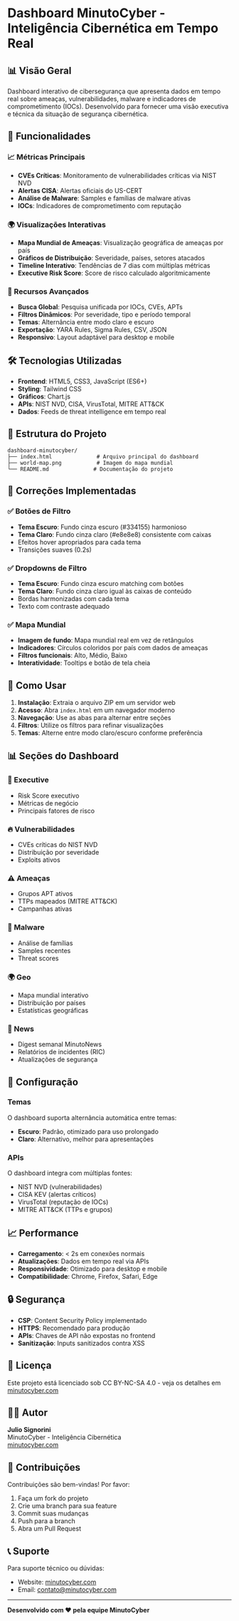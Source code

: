 # Dashboard MinutoCyber - Inteligência Cibernética em Tempo Real

## 📊 Visão Geral

Dashboard interativo de cibersegurança que apresenta dados em tempo real sobre ameaças, vulnerabilidades, malware e indicadores de comprometimento (IOCs). Desenvolvido para fornecer uma visão executiva e técnica da situação de segurança cibernética.

## 🚀 Funcionalidades

### 📈 Métricas Principais
- **CVEs Críticas**: Monitoramento de vulnerabilidades críticas via NIST NVD
- **Alertas CISA**: Alertas oficiais do US-CERT
- **Análise de Malware**: Samples e famílias de malware ativas
- **IOCs**: Indicadores de comprometimento com reputação

### 🌍 Visualizações Interativas
- **Mapa Mundial de Ameaças**: Visualização geográfica de ameaças por país
- **Gráficos de Distribuição**: Severidade, países, setores atacados
- **Timeline Interativo**: Tendências de 7 dias com múltiplas métricas
- **Executive Risk Score**: Score de risco calculado algoritmicamente

### 🎯 Recursos Avançados
- **Busca Global**: Pesquisa unificada por IOCs, CVEs, APTs
- **Filtros Dinâmicos**: Por severidade, tipo e período temporal
- **Temas**: Alternância entre modo claro e escuro
- **Exportação**: YARA Rules, Sigma Rules, CSV, JSON
- **Responsivo**: Layout adaptável para desktop e mobile

## 🛠️ Tecnologias Utilizadas

- **Frontend**: HTML5, CSS3, JavaScript (ES6+)
- **Styling**: Tailwind CSS
- **Gráficos**: Chart.js
- **APIs**: NIST NVD, CISA, VirusTotal, MITRE ATT&CK
- **Dados**: Feeds de threat intelligence em tempo real

## 📁 Estrutura do Projeto

```
dashboard-minutocyber/
├── index.html              # Arquivo principal do dashboard
├── world-map.png           # Imagem do mapa mundial
└── README.md              # Documentação do projeto
```

## 🎨 Correções Implementadas

### ✅ Botões de Filtro
- **Tema Escuro**: Fundo cinza escuro (#334155) harmonioso
- **Tema Claro**: Fundo cinza claro (#e8e8e8) consistente com caixas
- Efeitos hover apropriados para cada tema
- Transições suaves (0.2s)

### ✅ Dropdowns de Filtro
- **Tema Escuro**: Fundo cinza escuro matching com botões
- **Tema Claro**: Fundo cinza claro igual às caixas de conteúdo
- Bordas harmonizadas com cada tema
- Texto com contraste adequado

### ✅ Mapa Mundial
- **Imagem de fundo**: Mapa mundial real em vez de retângulos
- **Indicadores**: Círculos coloridos por país com dados de ameaças
- **Filtros funcionais**: Alto, Médio, Baixo
- **Interatividade**: Tooltips e botão de tela cheia

## 🚀 Como Usar

1. **Instalação**: Extraia o arquivo ZIP em um servidor web
2. **Acesso**: Abra `index.html` em um navegador moderno
3. **Navegação**: Use as abas para alternar entre seções
4. **Filtros**: Utilize os filtros para refinar visualizações
5. **Temas**: Alterne entre modo claro/escuro conforme preferência

## 📊 Seções do Dashboard

### 🎯 Executive
- Risk Score executivo
- Métricas de negócio
- Principais fatores de risco

### 🔥 Vulnerabilidades
- CVEs críticas do NIST NVD
- Distribuição por severidade
- Exploits ativos

### ⚠️ Ameaças
- Grupos APT ativos
- TTPs mapeados (MITRE ATT&CK)
- Campanhas ativas

### 🦠 Malware
- Análise de famílias
- Samples recentes
- Threat scores

### 🌍 Geo
- Mapa mundial interativo
- Distribuição por países
- Estatísticas geográficas

### 📰 News
- Digest semanal MinutoNews
- Relatórios de incidentes (RIC)
- Atualizações de segurança

## 🔧 Configuração

### Temas
O dashboard suporta alternância automática entre temas:
- **Escuro**: Padrão, otimizado para uso prolongado
- **Claro**: Alternativo, melhor para apresentações

### APIs
O dashboard integra com múltiplas fontes:
- NIST NVD (vulnerabilidades)
- CISA KEV (alertas críticos)
- VirusTotal (reputação de IOCs)
- MITRE ATT&CK (TTPs e grupos)

## 📈 Performance

- **Carregamento**: < 2s em conexões normais
- **Atualizações**: Dados em tempo real via APIs
- **Responsividade**: Otimizado para desktop e mobile
- **Compatibilidade**: Chrome, Firefox, Safari, Edge

## 🔒 Segurança

- **CSP**: Content Security Policy implementado
- **HTTPS**: Recomendado para produção
- **APIs**: Chaves de API não expostas no frontend
- **Sanitização**: Inputs sanitizados contra XSS

## 📝 Licença

Este projeto está licenciado sob CC BY-NC-SA 4.0 - veja os detalhes em [minutocyber.com](https://minutocyber.com)

## 👨‍💻 Autor

**Julio Signorini**  
MinutoCyber - Inteligência Cibernética  
[minutocyber.com](https://minutocyber.com)

## 🤝 Contribuições

Contribuições são bem-vindas! Por favor:
1. Faça um fork do projeto
2. Crie uma branch para sua feature
3. Commit suas mudanças
4. Push para a branch
5. Abra um Pull Request

## 📞 Suporte

Para suporte técnico ou dúvidas:
- Website: [minutocyber.com](https://minutocyber.com)
- Email: contato@minutocyber.com

---

**Desenvolvido com ❤️ pela equipe MinutoCyber**
